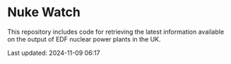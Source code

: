 # Nuke Watch

This repository includes code for retrieving the latest information available on the output of EDF nuclear power plants in the UK.

Last updated: 2024-11-09 06:17